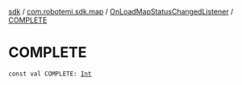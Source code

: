 [sdk](../../index.md) / [com.robotemi.sdk.map](../index.md) / [OnLoadMapStatusChangedListener](index.md) / [COMPLETE](./-c-o-m-p-l-e-t-e.md)

# COMPLETE

`const val COMPLETE: `[`Int`](https://kotlinlang.org/api/latest/jvm/stdlib/kotlin/-int/index.html)